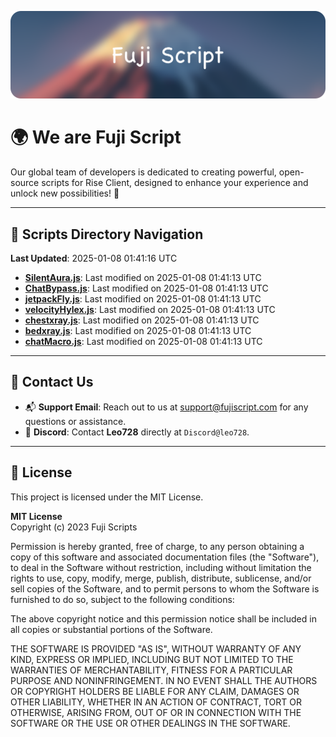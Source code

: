 ![Banner](.github/b.webp)

# 🌍 **We are Fuji Script**

Our global team of developers is dedicated to creating powerful, open-source scripts for Rise Client, designed to enhance your experience and unlock new possibilities! 🌟

---
<!-- SCRIPTS_NAVIGATION_START -->
## 📂 **Scripts Directory Navigation**

**Last Updated**: 2025-01-08 01:41:16 UTC

- **[SilentAura.js](scripts/SilentAura.js)**: Last modified on 2025-01-08 01:41:13 UTC
- **[ChatBypass.js](scripts/ChatBypass.js)**: Last modified on 2025-01-08 01:41:13 UTC
- **[jetpackFly.js](scripts/jetpackFly.js)**: Last modified on 2025-01-08 01:41:13 UTC
- **[velocityHylex.js](scripts/velocityHylex.js)**: Last modified on 2025-01-08 01:41:13 UTC
- **[chestxray.js](scripts/chestxray.js)**: Last modified on 2025-01-08 01:41:13 UTC
- **[bedxray.js](scripts/bedxray.js)**: Last modified on 2025-01-08 01:41:13 UTC
- **[chatMacro.js](scripts/chatMacro.js)**: Last modified on 2025-01-08 01:41:13 UTC

<!-- SCRIPTS_NAVIGATION_END -->

---

## 💬 **Contact Us**  
- 📬 **Support Email**: Reach out to us at [support@fujiscript.com](mailto:support@fujiscript.com) for any questions or assistance.  
- 💬 **Discord**: Contact **Leo728** directly at `Discord@leo728`.

---

## 📜 **License**

This project is licensed under the MIT License.  

**MIT License**  
Copyright (c) 2023 Fuji Scripts  

Permission is hereby granted, free of charge, to any person obtaining a copy of this software and associated documentation files (the "Software"), to deal in the Software without restriction, including without limitation the rights to use, copy, modify, merge, publish, distribute, sublicense, and/or sell copies of the Software, and to permit persons to whom the Software is furnished to do so, subject to the following conditions:  

The above copyright notice and this permission notice shall be included in all copies or substantial portions of the Software.  

THE SOFTWARE IS PROVIDED "AS IS", WITHOUT WARRANTY OF ANY KIND, EXPRESS OR IMPLIED, INCLUDING BUT NOT LIMITED TO THE WARRANTIES OF MERCHANTABILITY, FITNESS FOR A PARTICULAR PURPOSE AND NONINFRINGEMENT. IN NO EVENT SHALL THE AUTHORS OR COPYRIGHT HOLDERS BE LIABLE FOR ANY CLAIM, DAMAGES OR OTHER LIABILITY, WHETHER IN AN ACTION OF CONTRACT, TORT OR OTHERWISE, ARISING FROM, OUT OF OR IN CONNECTION WITH THE SOFTWARE OR THE USE OR OTHER DEALINGS IN THE SOFTWARE.  
